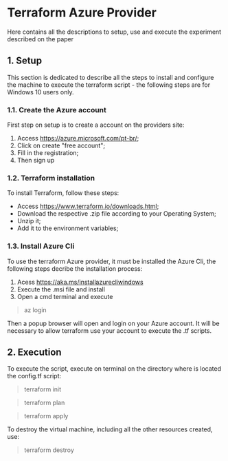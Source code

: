 # Terraform Azure Provider

Here contains all the descriptions to setup, use and execute the experiment described on the paper

## 1. Setup
This section is dedicated to describe all the steps to install and configure the machine to execute the terraform script - the following steps are for Windows 10 users only.

### 1.1. Create the Azure account 
First step on setup is to create a account on the providers site:
1. Access https://azure.microsoft.com/pt-br/;
2. Click on create "free account";
3. Fill in the registration;
4. Then sign up

### 1.2. Terraform installation
To install Terraform, follow these steps:
* Access https://www.terraform.io/downloads.html;
* Download the respective .zip file according to your Operating System;
* Unzip it;
* Add it to the environment variables;

### 1.3. Install Azure Cli
To use the terraform Azure provider, it must be installed the Azure Cli, the following steps decribe the installation process:
1. Acess https://aka.ms/installazurecliwindows
2. Execute the .msi file and install
3. Open a cmd terminal and execute
> az login

Then a popup browser will open and login on your Azure account.
It will be necessary to allow terraform use your account to execute the .tf scripts.

## 2. Execution 
To execute the script, execute on terminal on the directory where is located the config.tf script:
> terraform init

> terraform plan

> terraform apply

To destroy the virtual machine, including all the other resources created, use:
> terraform destroy
